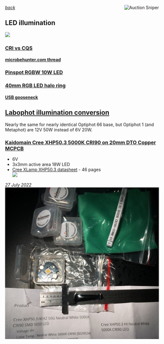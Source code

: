 *[back](../)*
<a href="https://www.gixen.com/index.php" name="9e092736783d0da1dfd8413d57d10faf" target="_blank" >
<img align=right src="https://www.gixen.com/images/gixenlink.gif" border="0"
alt="Auction Sniper" title="Auction Sniper">
</a>  
## LED illumination  
![](https://www.knema.com/wp-content/uploads/2018/01/SunLike_03.jpg)  
### [CRI vs CQS](https://www.nist.gov/publications/rationale-color-quality-scale)  
#### [microbehunter.com thread](https://www.microbehunter.com/microscopy-forum/viewtopic.php?f=28&t=15783#p124315)  
### [Pinspot RGBW 10W LED](../pinspot/index.htm)  
### [40mm RGB LED halo ring](../index.html#HALO)  
#### [USB gooseneck](../index.html#LEITZ)  
## [**Labophot illumination conversion**](../Nikon/Labophot/#led-conversion)  
Nearly the same for nearly identical Optiphot 66 base, but Optiphot 1 (and Metaphot) are 12V 50W instead of 6V 20W.  
### [Kaidomain Cree XHP50.3 5000K CRI90 on 20mm DTO Copper MCPCB](http://kaidomain.com/Cree-XHP50_3-HI-Neutral-White-5000K-CRI90-SMD-5050-LED?search=high%20cri)  
- 6V  
- 3x3mm active area 18W LED
- [Cree XLamp XHP50.3 datasheet](https://assets.cree-led.com/a/ds/x/XLamp-XHP50.3.pdf) - 46 pages  
![](http://kaidomain.com/image/cache/catalog/LED/xhp503-hi/5000k/S029524-1-768x1000.jpg)  

 *27 July 2022*  
![](XHP50.3.jpg)  
